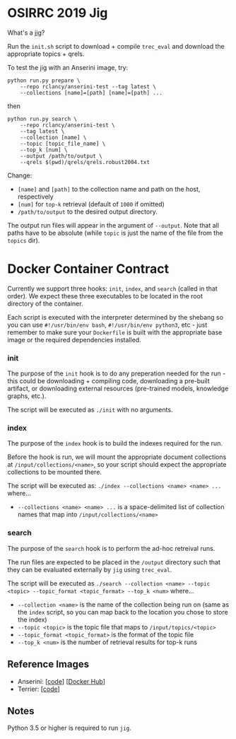 # OSIRRC 2019 Jig

What's a [jig](https://en.wikipedia.org/wiki/Jig_(tool))?

Run the `init.sh` script to download + compile `trec_eval` and download the appropriate topics + qrels.

To test the jig with an Anserini image, try:

```
python run.py prepare \
    --repo rclancy/anserini-test --tag latest \
    --collections [name]=[path] [name]=[path] ...
```

then

```
python run.py search \
    --repo rclancy/anserini-test \
    --tag latest \
    --collection [name] \
    --topic [topic_file_name] \
    --top_k [num] \
    --output /path/to/output \
    --qrels $(pwd)/qrels/qrels.robust2004.txt
```

Change:
 - `[name]` and `[path]` to the collection name and path on the host, respectively
 - `[num]` for `top-k` retrieval (default of `1000` if omitted)
 - `/path/to/output` to the desired output directory.
 
The output run files will appear in the argument of `--output`.
Note that all paths have to be absolute (while `topic` is just the name of the file from the `topics` dir).

# Docker Container Contract

Currently we support three hooks: `init`, `index`, and `search` (called in that order). We expect these three executables to be located in the root directory of the container.

Each script is executed with the interpreter determined by the shebang so you can use  `#!/usr/bin/env bash`, `#!/usr/bin/env python3`, etc - just remember to make sure your `Dockerfile` is built with the appropriate base image or the required dependencies installed. 

### init
The purpose of the `init` hook is to do any preperation needed for the run - this could be downloading + compiling code, downloading a pre-built artifact, or downloading external resources (pre-trained models, knowledge graphs, etc.).

The script will be executed as `./init` with no arguments.

### index
The purpose of the `index` hook is to build the indexes required for the run.

Before the hook is run, we will mount the appropriate document collections at `/input/collections/<name>`, so your script should expect the appropriate collections to be mounted there.

The script will be executed as: `./index --collections <name> <name> ...` where...
- `--collections <name> <name> ...` is a space-delimited list of collection names that map into `/input/collections/<name>`

### search
The purpose of the `search` hook is to perform the ad-hoc retreival runs.

The run files are expected to be placed in the `/output` directory such that they can be evaluated externally by `jig` using `trec_eval`.

The script will be executed as `./search --collection <name> --topic <topic> --topic_format <topic_format> --top_k <num>` where...
- `--collection <name>` is the name of the collection being run on (same as the `index` script, so you can map back to the location you chose to store the index)
- `--topic <topic>` is the topic file that maps to `/input/topics/<topic>` 
- `--topic_format <topic_format>` is the format of the topic file
- `--top_k <num>` is the number of retrieval results for top-k runs

## Reference Images

+ Anserini: [[code](https://github.com/osirrc2019/anserini-docker)] [[Docker Hub](https://hub.docker.com/r/rclancy/anserini-test)]
+ Terrier: [[code](https://github.com/osirrc2019/terrier-docker)]

## Notes

Python 3.5 or higher is required to run `jig`.
